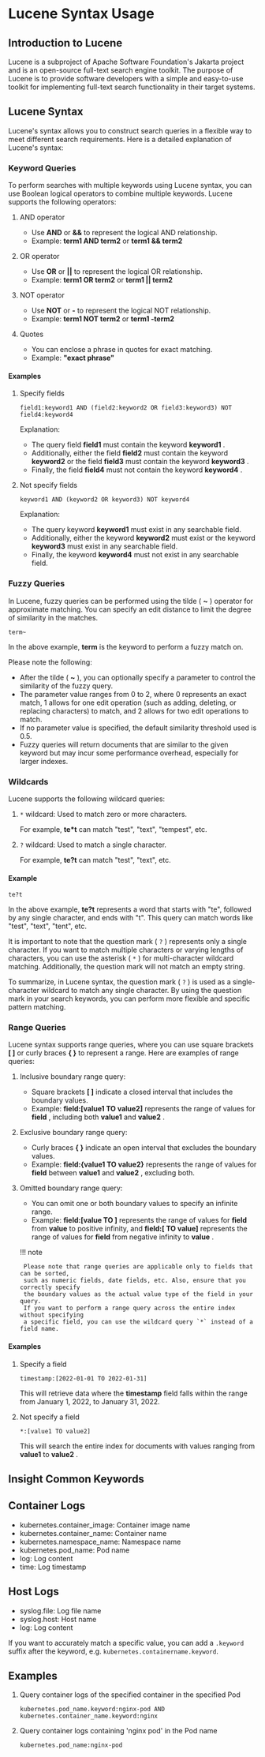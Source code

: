 # Lucene Syntax Usage

## Introduction to Lucene

Lucene is a subproject of Apache Software Foundation's Jakarta project and is an open-source
full-text search engine toolkit. The purpose of Lucene is to provide software developers with
a simple and easy-to-use toolkit for implementing full-text search functionality in their target systems.

## Lucene Syntax

Lucene's syntax allows you to construct search queries in a flexible way to meet different search requirements.
Here is a detailed explanation of Lucene's syntax:

### Keyword Queries

To perform searches with multiple keywords using Lucene syntax, you can use Boolean logical operators
to combine multiple keywords. Lucene supports the following operators:

1. AND operator

    - Use __AND__ or __&&__ to represent the logical AND relationship.
    - Example: __term1 AND term2__ or __term1 && term2__ 

2. OR operator

    - Use __OR__ or __||__ to represent the logical OR relationship.
    - Example: __term1 OR term2__ or __term1 || term2__ 

3. NOT operator

    - Use __NOT__ or __-__ to represent the logical NOT relationship.
    - Example: __term1 NOT term2__ or __term1 -term2__ 

4. Quotes

    - You can enclose a phrase in quotes for exact matching.
    - Example: __"exact phrase"__ 

#### Examples

1. Specify fields

    ```lucene
    field1:keyword1 AND (field2:keyword2 OR field3:keyword3) NOT field4:keyword4
    ```

    Explanation:

    - The query field __field1__ must contain the keyword __keyword1__ .
    - Additionally, either the field __field2__ must contain the keyword __keyword2__ or the field __field3__ 
      must contain the keyword __keyword3__ .
    - Finally, the field __field4__ must not contain the keyword __keyword4__ .

2. Not specify fields

    ```lucene
    keyword1 AND (keyword2 OR keyword3) NOT keyword4
    ```

    Explanation:

    - The query keyword __keyword1__ must exist in any searchable field.
    - Additionally, either the keyword __keyword2__ must exist or the keyword __keyword3__ must exist in any searchable field.
    - Finally, the keyword __keyword4__ must not exist in any searchable field.

### Fuzzy Queries

In Lucene, fuzzy queries can be performed using the tilde ( __~__ ) operator for approximate matching.
You can specify an edit distance to limit the degree of similarity in the matches.

```lucene
term~
```

In the above example, __term__ is the keyword to perform a fuzzy match on.

Please note the following:

- After the tilde ( __~__ ), you can optionally specify a parameter to control the similarity of the fuzzy query.
- The parameter value ranges from 0 to 2, where 0 represents an exact match, 1 allows for one edit operation
  (such as adding, deleting, or replacing characters) to match, and 2 allows for two edit operations to match.
- If no parameter value is specified, the default similarity threshold used is 0.5.
- Fuzzy queries will return documents that are similar to the given keyword but may incur some
  performance overhead, especially for larger indexes.

### Wildcards

Lucene supports the following wildcard queries:

1. `*` wildcard: Used to match zero or more characters.

    For example, __te*t__ can match "test", "text", "tempest", etc.

2. `?` wildcard: Used to match a single character.

    For example, __te?t__ can match "test", "text", etc.

#### Example

```lucene
te?t
```

In the above example, __te?t__ represents a word that starts with "te", followed by
any single character, and ends with "t". This query can match words like "test", "text", "tent", etc.

It is important to note that the question mark ( `?` ) represents only a single character.
If you want to match multiple characters or varying lengths of characters, you can use the
asterisk ( `*` ) for multi-character wildcard matching. Additionally, the question mark will not match an empty string.

To summarize, in Lucene syntax, the question mark ( `?` ) is used as a single-character wildcard
to match any single character. By using the question mark in your search keywords, you can
perform more flexible and specific pattern matching.

### Range Queries

Lucene syntax supports range queries, where you can use square brackets __[ ]__ or curly braces __{ }__ 
to represent a range. Here are examples of range queries:

1. Inclusive boundary range query:

    - Square brackets __[ ]__ indicate a closed interval that includes the boundary values.
    - Example: __field:[value1 TO value2]__ represents the range of values for __field__ ,
      including both __value1__ and __value2__ .

2. Exclusive boundary range query:

    - Curly braces __{ }__ indicate an open interval that excludes the boundary values.
    - Example: __field:{value1 TO value2}__ represents the range of values for __field__ 
      between __value1__ and __value2__ , excluding both.

3. Omitted boundary range query:

    - You can omit one or both boundary values to specify an infinite range.
    - Example: __field:[value TO ]__ represents the range of values for __field__ from __value__ to
     positive infinity, and __field:[ TO value]__ represents the range of values for __field__ from
     negative infinity to __value__ .

    !!! note

        Please note that range queries are applicable only to fields that can be sorted,
        such as numeric fields, date fields, etc. Also, ensure that you correctly specify
        the boundary values as the actual value type of the field in your query.
        If you want to perform a range query across the entire index without specifying
        a specific field, you can use the wildcard query `*` instead of a field name.

#### Examples

1. Specify a field

    ```lucene
    timestamp:[2022-01-01 TO 2022-01-31]
    ```

    This will retrieve data where the __timestamp__ field falls within the range from January 1, 2022, to January 31, 2022.

2. Not specify a field

    ```lucene
    *:[value1 TO value2]
    ```

    This will search the entire index for documents with values ranging from __value1__ to __value2__ .

## Insight Common Keywords

## Container Logs

- kubernetes.container_image: Container image name
- kubernetes.container_name: Container name
- kubernetes.namespace_name: Namespace name
- kubernetes.pod_name: Pod name
- log: Log content
- time: Log timestamp

## Host Logs

- syslog.file: Log file name
- syslog.host: Host name
- log: Log content

If you want to accurately match a specific value, you can add a `.keyword` suffix after the keyword, 
e.g. `kubernetes.containername.keyword`.

## Examples

1. Query container logs of the specified container in the specified Pod

    ```lucene
    kubernetes.pod_name.keyword:nginx-pod AND kubernetes.container_name.keyword:nginx
    ```
2. Query container logs containing 'nginx pod' in the Pod name

    ```lucene
    kubernetes.pod_name:nginx-pod
    ```